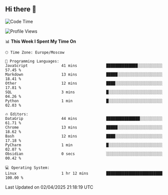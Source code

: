 ## Hi there 👋
<!--START_SECTION:waka-->
![Code Time](http://img.shields.io/badge/Code%20Time-4%2C794%20hrs%205%20mins-blue)

![Profile Views](http://img.shields.io/badge/Profile%20Views-0-blue)

📊 **This Week I Spent My Time On** 

```text
🕑︎ Time Zone: Europe/Moscow

💬 Programming Languages: 
JavaScript               41 mins             ██████████████░░░░░░░░░░░   57.45 % 
Markdown                 13 mins             █████░░░░░░░░░░░░░░░░░░░░   18.41 % 
Other                    12 mins             ████░░░░░░░░░░░░░░░░░░░░░   17.81 % 
SQL                      3 mins              █░░░░░░░░░░░░░░░░░░░░░░░░   04.26 % 
Python                   1 min               █░░░░░░░░░░░░░░░░░░░░░░░░   02.03 % 

🔥 Editors: 
DataGrip                 44 mins             ███████████████░░░░░░░░░░   61.71 % 
Chrome                   13 mins             █████░░░░░░░░░░░░░░░░░░░░   18.62 % 
Bash                     12 mins             ████░░░░░░░░░░░░░░░░░░░░░   17.18 % 
PyCharm                  1 min               █░░░░░░░░░░░░░░░░░░░░░░░░   02.07 % 
Obsidian                 0 secs              ░░░░░░░░░░░░░░░░░░░░░░░░░   00.42 % 

💻 Operating System: 
Linux                    1 hr 12 mins        █████████████████████████   100.00 % 
```


 Last Updated on 02/04/2025 21:18:19 UTC
<!--END_SECTION:waka-->
<!--
**w3ll1ngt/w3ll1ngt** is a ✨ _special_ ✨ repository because its `README.md` (this file) appears on your GitHub profile.

Here are some ideas to get you started:

- 🔭 I’m currently working on ...
- 🌱 I’m currently learning ...
- 👯 I’m looking to collaborate on ...
- 🤔 I’m looking for help with ...
- 💬 Ask me about ...
- 📫 How to reach me: ...
- 😄 Pronouns: ...
- ⚡ Fun fact: ...
-->
